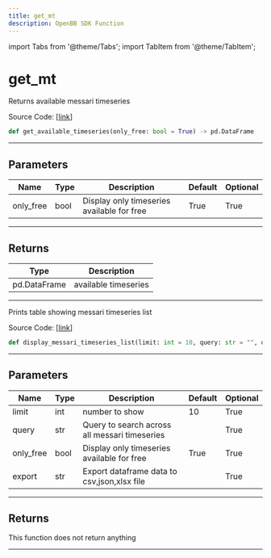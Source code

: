 ```yaml
---
title: get_mt
description: OpenBB SDK Function
---
```


import Tabs from '@theme/Tabs';
import TabItem from '@theme/TabItem';

# get_mt

<Tabs>
<TabItem value="model" label="Model" default>

Returns available messari timeseries

Source Code: [[link](https://github.com/OpenBB-finance/OpenBBTerminal/tree/main/openbb_terminal/cryptocurrency/due_diligence/messari_model.py#L34)]

```python
def get_available_timeseries(only_free: bool = True) -> pd.DataFrame
```
---
## Parameters

| Name | Type | Description | Default | Optional |
| ---- | ---- | ----------- | ------- | -------- |
| only_free | bool | Display only timeseries available for free | True | True |

---
## Returns

| Type | Description |
| ---- | ----------- |
| pd.DataFrame | available timeseries |

---


</TabItem>
<TabItem value="view" label="View">

Prints table showing messari timeseries list

Source Code: [[link](https://github.com/OpenBB-finance/OpenBBTerminal/tree/main/openbb_terminal/cryptocurrency/due_diligence/messari_view.py#L49)]

```python
def display_messari_timeseries_list(limit: int = 10, query: str = "", only_free: bool = True, export: str = "") -> None
```
---
## Parameters

| Name | Type | Description | Default | Optional |
| ---- | ---- | ----------- | ------- | -------- |
| limit | int | number to show | 10 | True |
| query | str | Query to search across all messari timeseries |  | True |
| only_free | bool | Display only timeseries available for free | True | True |
| export | str | Export dataframe data to csv,json,xlsx file |  | True |

---
## Returns

This function does not return anything

---


</TabItem>
</Tabs>